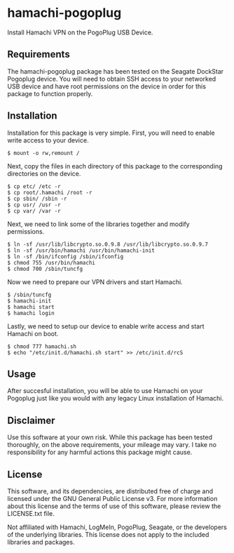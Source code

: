 # hamachi-pogoplug

Install Hamachi VPN on the PogoPlug USB Device.


## Requirements

The hamachi-pogoplug package has been tested on the Seagate DockStar Pogoplug device. You will need to obtain SSH access to your networked USB device and have root permissions on the device in order for this package to function properly.


## Installation

Installation for this package is very simple. First, you will need to enable write access to your device. 

    $ mount -o rw,remount /

Next, copy the files in each directory of this package to the corresponding directories on the device.

    $ cp etc/ /etc -r
    $ cp root/.hamachi /root -r
    $ cp sbin/ /sbin -r
    $ cp usr/ /usr -r
    $ cp var/ /var -r

Next, we need to link some of the libraries together and modify permissions.

    $ ln -sf /usr/lib/libcrypto.so.0.9.8 /usr/lib/libcrypto.so.0.9.7
    $ ln -sf /usr/bin/hamachi /usr/bin/hamachi-init
    $ ln -sf /bin/ifconfig /sbin/ifconfig
    $ chmod 755 /usr/bin/hamachi
    $ chmod 700 /sbin/tuncfg

Now we need to prepare our VPN drivers and start Hamachi.

    $ /sbin/tuncfg
    $ hamachi-init
    $ hamachi start
    $ hamachi login

Lastly, we need to setup our device to enable write access and start Hamachi on boot.

    $ chmod 777 hamachi.sh
    $ echo "/etc/init.d/hamachi.sh start" >> /etc/init.d/rcS


## Usage

After succesful installation, you will be able to use Hamachi on your Pogoplug just like you would with any legacy Linux installation of Hamachi.


## Disclaimer

Use this software at your own risk. While this package has been tested thoroughly, on the above requirements, your mileage may vary. I take no responsibility for any harmful actions this package might cause.


## License

This software, and its dependencies, are distributed free of charge and licensed under the GNU General Public License v3. For more information about this license and the terms of use of this software, please review the LICENSE.txt file.

Not affiliated with Hamachi, LogMeIn, PogoPlug, Seagate, or the developers of the underlying libraries. This license does not apply to the included libraries and packages.
